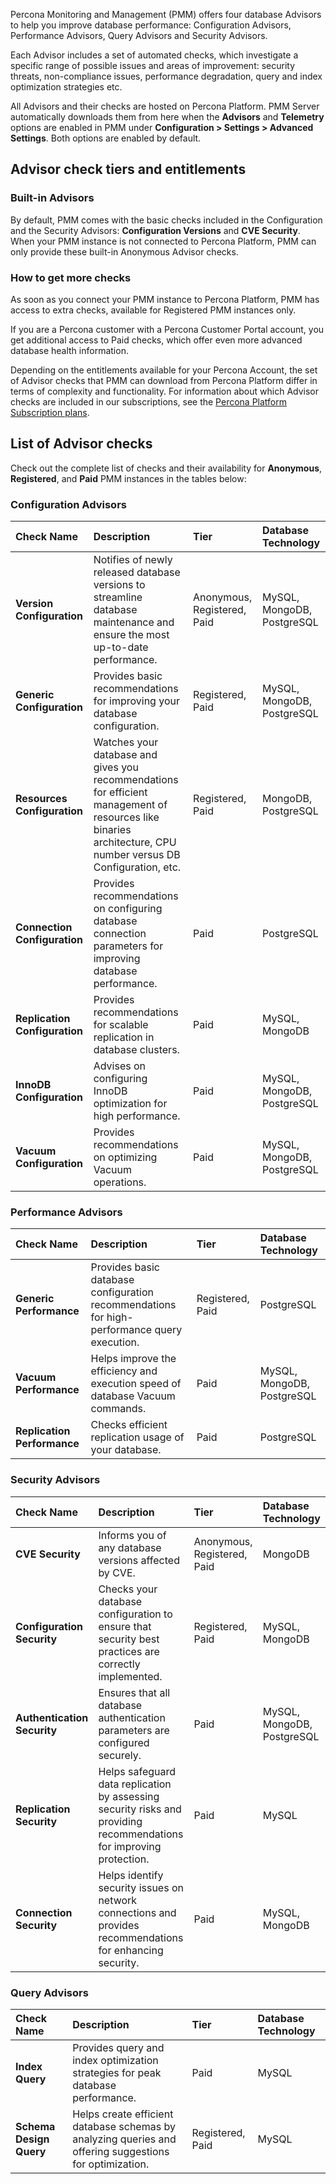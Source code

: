 Percona Monitoring and Management (PMM) offers four database Advisors to help you improve database performance: Configuration Advisors, Performance Advisors, Query Advisors and Security Advisors. 

Each Advisor includes a set of automated checks, which investigate a specific range of possible issues and areas of improvement: security threats, non-compliance issues, performance degradation, query and index optimization strategies etc.

All Advisors and their checks are hosted on Percona Platform. PMM Server automatically downloads them from here when the **Advisors** and **Telemetry** options are enabled in PMM under **Configuration > Settings > Advanced Settings**. Both options are enabled by default.

## Advisor check tiers and entitlements

### Built-in Advisors
By default, PMM comes with the basic checks included in the Configuration and the Security Advisors: **Configuration Versions** and **CVE Security**.
When your PMM instance is not connected to Percona Platform, PMM can only provide these built-in Anonymous Advisor checks.

### How to get more checks
As soon as you connect your PMM instance to Percona Platform, PMM has access to extra checks, available for Registered PMM instances only.

If you are a Percona customer with a Percona Customer Portal account, you get additional access to Paid checks, which offer even more advanced database health information.

Depending on the entitlements available for your Percona Account, the set of Advisor checks that PMM can download from Percona Platform differ in terms of complexity and functionality. For information about which Advisor checks are included in our subscriptions, see the [Percona Platform Subscription plans](https://www.percona.com/software/percona-platform/subscription).

## List of Advisor checks
Check out the complete list of checks and their availability for **Anonymous**, **Registered**, and **Paid** PMM instances in the tables below:


### Configuration Advisors

| Check Name | Description | Tier | Database Technology|
| :--------- | :---------- | :--- |:--- |
| **Version Configuration** | Notifies of newly released database versions to streamline database maintenance and ensure the most up-to-date performance. | Anonymous, Registered, Paid | MySQL, MongoDB, PostgreSQL|
| **Generic Configuration** | Provides basic recommendations for improving your database configuration.   | Registered, Paid |MySQL, MongoDB, PostgreSQL| 
| **Resources Configuration** | Watches your database and gives you recommendations for efficient management of resources like binaries architecture, CPU number versus DB Configuration, etc. | Registered, Paid | MongoDB, PostgreSQL|
| **Connection Configuration** |Provides recommendations on configuring database connection parameters for improving database performance.  | Paid |PostgreSQL|
| **Replication Configuration** | Provides recommendations for scalable replication in database clusters. | Paid | MySQL, MongoDB|
| **InnoDB Configuration** | Advises on configuring InnoDB optimization for high performance. | Paid | MySQL, MongoDB, PostgreSQL|
| **Vacuum Configuration** | Provides recommendations on optimizing Vacuum operations. | Paid | MySQL, MongoDB, PostgreSQL|

### Performance Advisors

| Check Name | Description | Tier | Database Technology|
| :--------- | :---------- | :--- |:--- |
| **Generic Performance** | Provides basic database configuration recommendations for high-performance query execution. | Registered, Paid | PostgreSQL|
| **Vacuum Performance** | Helps improve the efficiency and execution speed of database Vacuum commands. |  Paid | MySQL, MongoDB, PostgreSQL|
| **Replication Performance** |Checks efficient replication usage of your database. | Paid |PostgreSQL|


### Security Advisors
| Check Name | Description | Tier | Database Technology|
| :--------- | :---------- | :--- |:--- |
| **CVE Security** | Informs you of any database versions affected by CVE. | Anonymous, Registered, Paid | MongoDB |
| **Configuration Security** | Checks your database configuration to ensure that security best practices are correctly implemented.  | Registered, Paid |MySQL, MongoDB|
| **Authentication Security** | Ensures that all database authentication parameters are configured securely. | Paid |MySQL, MongoDB, PostgreSQL|
| **Replication Security** | Helps safeguard data replication by assessing security risks and providing recommendations for improving protection. | Paid |MySQL|
| **Connection Security** | Helps identify security issues on network connections and provides recommendations for enhancing security. | Paid |MySQL, MongoDB|

### Query Advisors
| Check Name | Description | Tier | Database Technology|
| :--------- | :---------- | :--- |:--- |
| **Index Query** | Provides query and index optimization strategies for peak database performance. | Paid | MySQL |
| **Schema Design Query** | Helps create efficient database schemas by analyzing queries and offering suggestions for optimization. | Registered, Paid |MySQL|

